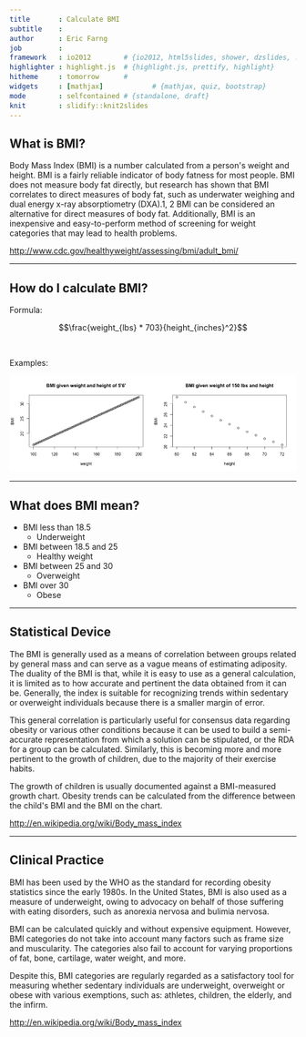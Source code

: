 ```yaml
---
title       : Calculate BMI
subtitle    : 
author      : Eric Farng
job         : 
framework   : io2012        # {io2012, html5slides, shower, dzslides, ...}
highlighter : highlight.js  # {highlight.js, prettify, highlight}
hitheme     : tomorrow      # 
widgets     : [mathjax]            # {mathjax, quiz, bootstrap}
mode        : selfcontained # {standalone, draft}
knit        : slidify::knit2slides
---
```


## What is BMI?

Body Mass Index (BMI) is a number calculated from a person's weight and height. BMI is a fairly reliable indicator of body fatness for most people. BMI does not measure body fat directly, but research has shown that BMI correlates to direct measures of body fat, such as underwater weighing and dual energy x-ray absorptiometry (DXA).1, 2 BMI can be considered an alternative for direct measures of body fat. Additionally, BMI is an inexpensive and easy-to-perform method of screening for weight categories that may lead to health problems.

http://www.cdc.gov/healthyweight/assessing/bmi/adult_bmi/

---

## How do I calculate BMI?

Formula:

$$\frac{weight_{lbs} * 703}{height_{inches}^2}$$

&nbsp;

Examples:

![plot of chunk block1](assets/fig/block1-1.png) 

---

## What does BMI mean?

* BMI less than 18.5
    + Underweight
* BMI between 18.5 and 25
    + Healthy weight
* BMI between 25 and 30
    + Overweight
* BMI over 30
    + Obese

---

## Statistical Device

The BMI is generally used as a means of correlation between groups related by general mass and can serve as a vague means of estimating adiposity. The duality of the BMI is that, while it is easy to use as a general calculation, it is limited as to how accurate and pertinent the data obtained from it can be. Generally, the index is suitable for recognizing trends within sedentary or overweight individuals because there is a smaller margin of error.

This general correlation is particularly useful for consensus data regarding obesity or various other conditions because it can be used to build a semi-accurate representation from which a solution can be stipulated, or the RDA for a group can be calculated. Similarly, this is becoming more and more pertinent to the growth of children, due to the majority of their exercise habits.

The growth of children is usually documented against a BMI-measured growth chart. Obesity trends can be calculated from the difference between the child's BMI and the BMI on the chart.

http://en.wikipedia.org/wiki/Body_mass_index

---

## Clinical Practice

BMI has been used by the WHO as the standard for recording obesity statistics since the early 1980s. In the United States, BMI is also used as a measure of underweight, owing to advocacy on behalf of those suffering with eating disorders, such as anorexia nervosa and bulimia nervosa.

BMI can be calculated quickly and without expensive equipment. However, BMI categories do not take into account many factors such as frame size and muscularity. The categories also fail to account for varying proportions of fat, bone, cartilage, water weight, and more.

Despite this, BMI categories are regularly regarded as a satisfactory tool for measuring whether sedentary individuals are underweight, overweight or obese with various exemptions, such as: athletes, children, the elderly, and the infirm.

http://en.wikipedia.org/wiki/Body_mass_index

